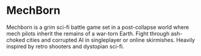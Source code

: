 # MechBorn
Mechborn is a grim sci-fi battle game set in a post-collapse world where mech pilots inherit the remains of a war-torn Earth. Fight through ash-choked cities and corrupted AI in singleplayer or online skirmishes. Heavily inspired by retro shooters and dystopian sci-fi.
